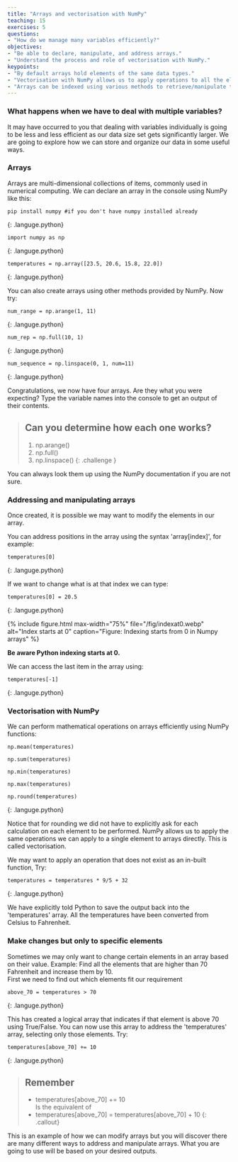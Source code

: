 ```yaml
---
title: "Arrays and vectorisation with NumPy"
teaching: 15
exercises: 5
questions:
- "How do we manage many variables efficiently?"
objectives:
- "Be able to declare, manipulate, and address arrays."
- "Understand the process and role of vectorisation with NumPy."
keypoints:
- "By default arrays hold elements of the same data types."
- "Vectorisation with NumPy allows us to apply operations to all the elements in an array efficiently."
- "Arrays can be indexed using various methods to retrieve/manipulate the specific information you desire."
---
```


### What happens when we have to deal with multiple variables?

It may have occurred to you that dealing with variables individually is going to be less and less efficient as our data size set gets significantly larger. We are going to explore how we can store and organize our data in some useful ways.

### Arrays 

Arrays are multi-dimensional collections of items, commonly used in numerical computing. We can declare an array in the console using NumPy like this:

```
pip install numpy #if you don't have numpy installed already
```
{: .languge.python}
```
import numpy as np
```
{: .languge.python}

```
temperatures = np.array([23.5, 20.6, 15.8, 22.0])
```
{: .languge.python}


You can also create arrays using other methods provided by NumPy. Now try: 

```
num_range = np.arange(1, 11) 
```
{: .languge.python}

```
num_rep = np.full(10, 1) 
```
{: .languge.python}

```
num_sequence = np.linspace(0, 1, num=11)
```
{: .languge.python}

Congratulations, we now have four arrays. Are they what you were expecting? Type the variable names into the console to get an output of their contents.

> ## Can you determine how each one works?
>1. np.arange()
>2. np.full() 
>3. np.linspace()
{: .challenge }

You can always look them up using the NumPy documentation if you are not sure.

### Addressing and manipulating arrays

Once created, it is possible we may want to modify the elements in our array.

You can address positions in the array using the syntax 'array[index]', for example:

```
temperatures[0]
```
{: .languge.python}


If we want to change what is at that index we can type:

```
temperatures[0] = 20.5
```
{: .languge.python}


{% include figure.html max-width="75%" file="/fig/indexat0.webp" 
alt="Index starts at 0" caption="Figure: Indexing starts from 0 in Numpy arrays" %}

**Be aware Python indexing starts at 0.**

We can access the last item in the array using:
```
temperatures[-1]
```
{: .languge.python}


### Vectorisation with NumPy

We can perform mathematical operations on arrays efficiently using NumPy functions:

```
np.mean(temperatures) 

np.sum(temperatures) 

np.min(temperatures) 

np.max(temperatures) 

np.round(temperatures) 
```
{: .languge.python}


Notice that for rounding we did not have to explicitly ask for each calculation on each element to be performed. NumPy allows us to apply the same operations we can apply to a single element to arrays directly. This is called vectorisation.

We may want to apply an operation that does not exist as an in-built function, Try: 

```
temperatures = temperatures * 9/5 + 32 
```
{: .languge.python}

We have explicitly told Python to save the output back into the 'temperatures' array. All the temperatures have been converted from Celsius to Fahrenheit.

### Make changes but only to specific elements

Sometimes we may only want to change certain elements in an array based on their value. 
Example: Find all the elements that are higher than 70 Fahrenheit and increase them by 10.  
First we need to find out which elements fit our requirement  

```
above_70 = temperatures > 70 
```
{: .languge.python}

This has created a logical array that indicates if that element is above 70 using True/False. You can now use this array to address the 'temperatures' array, selecting only those elements. Try:

```
temperatures[above_70] += 10 
```
{: .languge.python}

> ## Remember
> * temperatures[above_70] += 10  
> Is the equivalent of
> * temperatures[above_70] = temperatures[above_70] + 10
{: .callout}

This is an example of how we can modify arrays but you will discover there are many different ways to address and manipulate arrays. What you are going to use will be based on your desired outputs.
